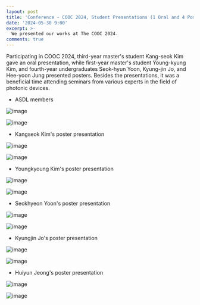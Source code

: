 ```yaml
---
layout: post
title: 'Conference - COOC 2024, Student Presentations (1 Oral and 4 Poster)'
date: '2024-05-30 9:00'
excerpt: >-
  We presented our works at The COOC 2024.
comments: true
---
```


Participating in COOC 2024, third-year master's student Kang-seok Kim gave an oral presentation, while first-year master's student Young-kyung Kim, and fourth-year undergraduates Seok-hyun Yoon, Kyung-jin Jo, and Hee-yoon Jung presented posters. Besides the presentations, it was a beneficial time attending seminars from various experts in the field of photonic devices.

- ASDL members

![image](https://github.com/yh2424/yh2424.github.io/assets/77437180/e1bc01a9-6a5f-4898-9254-d1e2e8bddf6a)

![image](https://github.com/yh2424/yh2424.github.io/assets/77437180/4c53a095-8d8e-49e2-a624-289090a7c170)

- Kangseok Kim's poster presentation 

![image](https://github.com/yh2424/yh2424.github.io/assets/77437180/175924a2-c00f-45cc-9cf3-9749866fd521)
  
![image](https://github.com/yh2424/yh2424.github.io/assets/77437180/62aac8d5-bbca-45d7-9cfa-fcc388855821)

- Youngkyoung Kim's poster presentation 

![image](https://github.com/yh2424/yh2424.github.io/assets/77437180/c5ac900a-9754-49fb-863f-d1947922bf8e)

![image](https://github.com/yh2424/yh2424.github.io/assets/77437180/eb4db431-c03e-46b1-8838-b23dc80feac7)

- Seokhyeon Yoon's poster presentation 

![image](https://github.com/yh2424/yh2424.github.io/assets/77437180/8216deed-9120-4271-9210-2d337d8bf29d)

![image](https://github.com/yh2424/yh2424.github.io/assets/77437180/9b71a3a8-55cc-4cee-8ff5-9d0ad82203a1)

- Kyungjin Jo's poster presentation 

![image](https://github.com/yh2424/yh2424.github.io/assets/77437180/5d4dbc79-281d-45d0-b649-7e1900a659b9)

![image](https://github.com/yh2424/yh2424.github.io/assets/77437180/ff6e6285-72da-478a-8ca8-fb63b9743e67)

- Huiyun Jeong's poster presentation 

![image](https://github.com/yh2424/yh2424.github.io/assets/77437180/584c45ec-c245-42bf-9671-60c228a5d8cf)

![image](https://github.com/yh2424/yh2424.github.io/assets/77437180/19fff75b-bf4c-4027-890c-1097366803b3)
